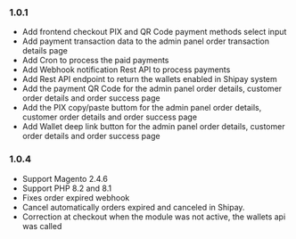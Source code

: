 ### 1.0.1  

* Add frontend checkout PIX and QR Code payment methods select input
* Add payment transaction data to the admin panel order transaction details page
* Add Cron to process the paid payments
* Add Webhook notification Rest API to process payments
* Add Rest API endpoint to return the wallets enabled in Shipay system
* Add the payment QR Code for the admin panel order details, customer order details and order success page
* Add the PIX copy/paste buttom for the admin panel order details, customer order details and order success page
* Add Wallet deep link button for the admin panel order details, customer order details and order success page
  
### 1.0.4

* Support Magento 2.4.6
* Support PHP 8.2 and 8.1
* Fixes order expired webhook
* Cancel automatically orders expired and canceled in Shipay.
* Correction at checkout when the module was not active, the wallets api was called
